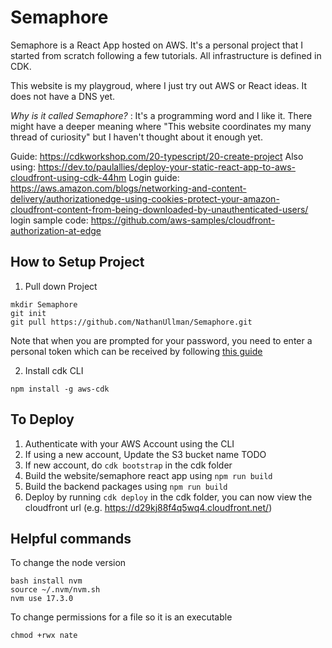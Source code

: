 # Semaphore

Semaphore is a React App hosted on AWS. It's a personal project that I started from scratch following a few tutorials. All infrastructure is defined in CDK.

This website is my playgroud, where I just try out AWS or React ideas. It does not have a DNS yet.

_Why is it called Semaphore?_ : It's a programming word and I like it. There might have a deeper meaning where "This website coordinates my many thread of curiosity" but I haven't thought about it enough yet.

Guide: https://cdkworkshop.com/20-typescript/20-create-project
Also using: https://dev.to/paulallies/deploy-your-static-react-app-to-aws-cloudfront-using-cdk-44hm
Login guide: https://aws.amazon.com/blogs/networking-and-content-delivery/authorizationedge-using-cookies-protect-your-amazon-cloudfront-content-from-being-downloaded-by-unauthenticated-users/
login sample code: https://github.com/aws-samples/cloudfront-authorization-at-edge

## How to Setup Project

1. Pull down Project

```
mkdir Semaphore
git init
git pull https://github.com/NathanUllman/Semaphore.git
```

Note that when you are prompted for your password, you need to enter a personal token which can be received by following [this guide](https://docs.github.com/en/authentication/keeping-your-account-and-data-secure/creating-a-personal-access-token)

2. Install cdk CLI

```
npm install -g aws-cdk
```

## To Deploy

1. Authenticate with your AWS Account using the CLI
2. If using a new account, Update the S3 bucket name TODO
3. If new account, do `cdk bootstrap` in the cdk folder
4. Build the website/semaphore react app using `npm run build`
5. Build the backend packages using `npm run build`
6. Deploy by running `cdk deploy` in the cdk folder, you can now view the cloudfront url (e.g. https://d29kj88f4q5wq4.cloudfront.net/)

## Helpful commands

To change the node version

```
bash install nvm
source ~/.nvm/nvm.sh
nvm use 17.3.0
```

To change permissions for a file so it is an executable

```
chmod +rwx nate
```
